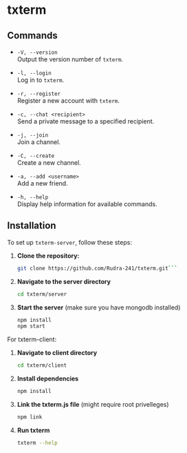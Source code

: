 # txterm


## Commands

- `-V, --version`  
  Output the version number of `txterm`.

- `-l, --login`  
  Log in to `txterm`.

- `-r, --register`  
  Register a new account with `txterm`.

- `-c, --chat <recipient>`  
  Send a private message to a specified recipient.

- `-j, --join`  
  Join a channel.

- `-C, --create`  
  Create a new channel.

- `-a, --add <username>`  
  Add a new friend.

- `-h, --help`  
  Display help information for available commands.

## Installation

To set up `txterm-server`, follow these steps:

1. **Clone the repository:**

   ```sh
   git clone https://github.com/Rudra-241/txterm.git```
2. **Navigate to the server directory**
   ```sh
   cd txterm/server
   ```
3. **Start the server**
   (make sure you have mongodb installed)
   ```sh
   npm install
   npm start
   ```
For txterm-client:

1. **Navigate to client directory**
   ```sh
   cd txterm/client
   ```
2. **Install dependencies**
   ```sh
   npm install
   ```
3. **Link the txterm.js file**
   (might require root privelleges)
   ```sh
   npm link
   ```
4. **Run txterm**
   ```sh
   txterm --help
   ```
